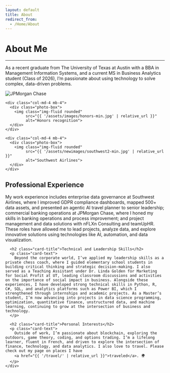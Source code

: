 ```yaml
---
layout: default
title: About
redirect_from:
  - /Home/About
---
```


<h1 class="text-center">About Me</h1>
<hr/>

<div class="container mt-4">
  <div class="card">
    <div class="card-body">
      <p class="card-text">
        As a recent graduate from The University of Texas at Austin with a BBA in Management Information Systems, and a current MS in Business Analytics student (Class of 2026), I’m passionate about using technology to solve complex, data-driven problems.
      </p>
    </div>
  </div>
</div>

<div class="container mt-5">
  <div class="row justify-content-center">
    <div class="col-md-4 mb-4">
      <div class="photo-box">
        <img class="img-fluid rounded"
             src="{{ '/assets/images/jpmorgan-min.jpg' | relative_url }}"
             alt="JPMorgan Chase">
      </div>
    </div>

    <div class="col-md-4 mb-4">
      <div class="photo-box">
        <img class="img-fluid rounded"
             src="{{ '/assets/images/honors-min.jpg' | relative_url }}"
             alt="Honors recognition">
      </div>
    </div>

    <div class="col-md-4 mb-4">
      <div class="photo-box">
        <img class="img-fluid rounded"
             src="{{ '/assets/newimages/southwest2-min.jpg' | relative_url }}"
             alt="Southwest Airlines">
      </div>
    </div>
  </div>
</div>

<div class="container mt-5">
  <div class="card">
    <div class="card-body">
      <h2 class="card-title">Professional Experience</h2>
      <p class="card-text">
        My work experience includes enterprise data governance at Southwest Airlines, where I improved GDPR compliance dashboards, mapped 500+ data assets, and presented an agentic AI travel planner to senior leadership; commercial banking operations at JPMorgan Chase, where I honed my skills in banking operations and process improvement; and project management and data solutions with nFLXn Consulting and teamUpHR. These roles have allowed me to lead projects, analyze data, and explore innovative solutions using technologies like AI, automation, and data visualization.
      </p>

      <h2 class="card-title">Technical and Leadership Skills</h2>
      <p class="card-text">
        Beyond the corporate world, I’ve applied my leadership skills as a private chess coach, where I guided elementary school students in building critical thinking and strategic decision-making. I also served as a Teaching Assistant under Dr. Linda Golden for Marketing for Social Profit at UT, leading classroom discussions and activities on the importance of social impact in business. Alongside these experiences, I have developed strong technical skills in Python, R, C#, SQL, and analytics platforms such as Power BI, which I strengthened through internships and academic projects. As a Master’s student, I’m now advancing into projects in data science programming, optimization, quantitative finance, unstructured data, and machine learning, continuing to grow at the intersection of business and technology.
      </p>

      <h2 class="card-title">Personal Interests</h2>
      <p class="card-text">
        Outside of work, I’m passionate about blockchain, exploring the outdoors, game theory, coding, and options trading. I’m a lifelong learner, fluent in French, and driven to explore the intersection of finance, technology, and data analytics. I also love to travel. Please check out my page on places I have
        <a href="{{ '/travel/' | relative_url }}">traveled</a>. 🌍
      </p>
    </div>
  </div>
</div>

